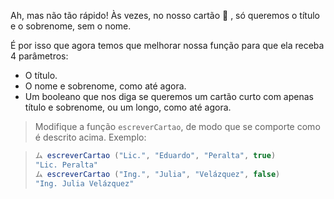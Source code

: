 Ah, mas não tão rápido! Às vezes, no nosso cartão :name_badge: , só queremos o título e o sobrenome, sem o nome.

É por isso que agora temos que melhorar nossa função para que ela receba 4 parâmetros:

* O título.
* O nome e sobrenome, como até agora.
* Um booleano que nos diga se queremos um cartão curto com apenas título e sobrenome, ou um longo, como até agora.

> Modifique a função `escreverCartao`, de modo que se comporte como é descrito acima. Exemplo:

> ``` javascript
> ム escreverCartao ("Lic.", "Eduardo", "Peralta", true)
> "Lic. Peralta"
> ム escreverCartao ("Ing.", "Julia", "Velázquez", false)
> "Ing. Julia Velázquez"
> ```
